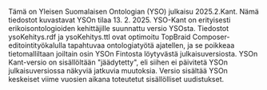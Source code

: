 Tämä on Yleisen Suomalaisen Ontologian (YSO) julkaisu 2025.2.Kant. Nämä tiedostot kuvastavat YSOn tilaa 13. 2. 2025. YSO-Kant on erityisesti erikoisontologioiden kehittäjille suunnattu versio YSOsta. Tiedostot ysoKehitys.rdf ja ysoKehitys.ttl ovat optimoitu TopBraid Composer-editointityökalulla tapahtuvaa ontologiatyötä ajatellen, ja se poikkeaa tietomalliltaan joiltain osin YSOn Fintosta löytyvästä julkaisuversiosta. YSOn Kant-versio on sisällöltään "jäädytetty", eli siihen ei päivitetä YSOn julkaisuversiossa näkyviä jatkuvia muutoksia. Versio sisältää YSOn keskeiset viime vuosien aikana toteutetut sisällölliset uudistukset.
